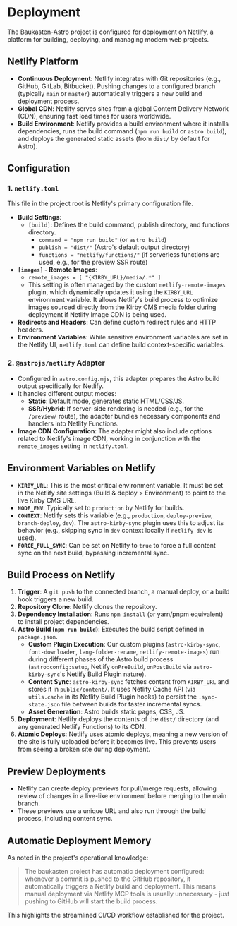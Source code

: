 # Deployment

The Baukasten-Astro project is configured for deployment on Netlify, a platform for building, deploying, and managing modern web projects.

## Netlify Platform

- **Continuous Deployment**: Netlify integrates with Git repositories (e.g., GitHub, GitLab, Bitbucket). Pushing changes to a configured branch (typically `main` or `master`) automatically triggers a new build and deployment process.
- **Global CDN**: Netlify serves sites from a global Content Delivery Network (CDN), ensuring fast load times for users worldwide.
- **Build Environment**: Netlify provides a build environment where it installs dependencies, runs the build command (`npm run build` or `astro build`), and deploys the generated static assets (from `dist/` by default for Astro).

## Configuration

### 1. `netlify.toml`

This file in the project root is Netlify's primary configuration file.

- **Build Settings**:
  - `[build]`: Defines the build command, publish directory, and functions directory.
    - `command = "npm run build"` (or `astro build`)
    - `publish = "dist/"` (Astro's default output directory)
    - `functions = "netlify/functions/"` (if serverless functions are used, e.g., for the preview SSR route)
- **`[images]` - Remote Images**:
  - `remote_images = [ "{KIRBY_URL}/media/.*" ]`
  - This setting is often managed by the custom `netlify-remote-images` plugin, which dynamically updates it using the `KIRBY_URL` environment variable. It allows Netlify's build process to optimize images sourced directly from the Kirby CMS media folder during deployment if Netlify Image CDN is being used.
- **Redirects and Headers**: Can define custom redirect rules and HTTP headers.
- **Environment Variables**: While sensitive environment variables are set in the Netlify UI, `netlify.toml` can define build context-specific variables.

### 2. `@astrojs/netlify` Adapter

- Configured in `astro.config.mjs`, this adapter prepares the Astro build output specifically for Netlify.
- It handles different output modes:
  - **Static**: Default mode, generates static HTML/CSS/JS.
  - **SSR/Hybrid**: If server-side rendering is needed (e.g., for the `/preview/` route), the adapter bundles necessary components and handlers into Netlify Functions.
- **Image CDN Configuration**: The adapter might also include options related to Netlify's image CDN, working in conjunction with the `remote_images` setting in `netlify.toml`.

## Environment Variables on Netlify

- **`KIRBY_URL`**: This is the most critical environment variable. It must be set in the Netlify site settings (Build & deploy > Environment) to point to the live Kirby CMS URL.
- **`NODE_ENV`**: Typically set to `production` by Netlify for builds.
- **`CONTEXT`**: Netlify sets this variable (e.g., `production`, `deploy-preview`, `branch-deploy`, `dev`). The `astro-kirby-sync` plugin uses this to adjust its behavior (e.g., skipping sync in `dev` context locally if `netlify dev` is used).
- **`FORCE_FULL_SYNC`**: Can be set on Netlify to `true` to force a full content sync on the next build, bypassing incremental sync.

## Build Process on Netlify

1.  **Trigger**: A `git push` to the connected branch, a manual deploy, or a build hook triggers a new build.
2.  **Repository Clone**: Netlify clones the repository.
3.  **Dependency Installation**: Runs `npm install` (or yarn/pnpm equivalent) to install project dependencies.
4.  **Astro Build (`npm run build`)**: Executes the build script defined in `package.json`.
    - **Custom Plugin Execution**: Our custom plugins (`astro-kirby-sync`, `font-downloader`, `lang-folder-rename`, `netlify-remote-images`) run during different phases of the Astro build process (`astro:config:setup`, Netlify `onPreBuild`, `onPostBuild` via `astro-kirby-sync`'s Netlify Build Plugin nature).
    - **Content Sync**: `astro-kirby-sync` fetches content from `KIRBY_URL` and stores it in `public/content/`. It uses Netlify Cache API (via `utils.cache` in its Netlify Build Plugin hooks) to persist the `.sync-state.json` file between builds for faster incremental syncs.
    - **Asset Generation**: Astro builds static pages, CSS, JS.
5.  **Deployment**: Netlify deploys the contents of the `dist/` directory (and any generated Netlify Functions) to its CDN.
6.  **Atomic Deploys**: Netlify uses atomic deploys, meaning a new version of the site is fully uploaded before it becomes live. This prevents users from seeing a broken site during deployment.

## Preview Deployments

- Netlify can create deploy previews for pull/merge requests, allowing review of changes in a live-like environment before merging to the main branch.
- These previews use a unique URL and also run through the build process, including content sync.

## Automatic Deployment Memory

As noted in the project's operational knowledge:

> The baukasten project has automatic deployment configured: whenever a commit is pushed to the GitHub repository, it automatically triggers a Netlify build and deployment. This means manual deployment via Netlify MCP tools is usually unnecessary - just pushing to GitHub will start the build process.

This highlights the streamlined CI/CD workflow established for the project.
